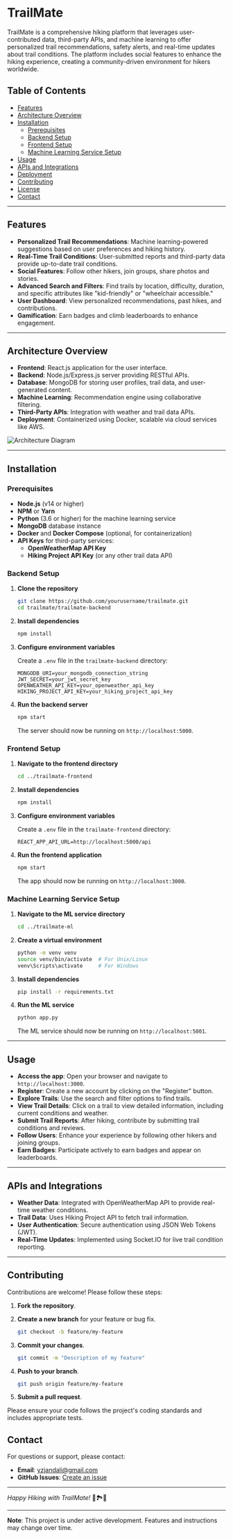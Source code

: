 # TrailMate

TrailMate is a comprehensive hiking platform that leverages user-contributed data, third-party APIs, and machine learning to offer personalized trail recommendations, safety alerts, and real-time updates about trail conditions. The platform includes social features to enhance the hiking experience, creating a community-driven environment for hikers worldwide.

## Table of Contents

- [Features](#features)
- [Architecture Overview](#architecture-overview)
- [Installation](#installation)
  - [Prerequisites](#prerequisites)
  - [Backend Setup](#backend-setup)
  - [Frontend Setup](#frontend-setup)
  - [Machine Learning Service Setup](#machine-learning-service-setup)
- [Usage](#usage)
- [APIs and Integrations](#apis-and-integrations)
- [Deployment](#deployment)
- [Contributing](#contributing)
- [License](#license)
- [Contact](#contact)

---

## Features

- **Personalized Trail Recommendations**: Machine learning-powered suggestions based on user preferences and hiking history.
- **Real-Time Trail Conditions**: User-submitted reports and third-party data provide up-to-date trail conditions.
- **Social Features**: Follow other hikers, join groups, share photos and stories.
- **Advanced Search and Filters**: Find trails by location, difficulty, duration, and specific attributes like "kid-friendly" or "wheelchair accessible."
- **User Dashboard**: View personalized recommendations, past hikes, and contributions.
- **Gamification**: Earn badges and climb leaderboards to enhance engagement.

---

## Architecture Overview

- **Frontend**: React.js application for the user interface.
- **Backend**: Node.js/Express.js server providing RESTful APIs.
- **Database**: MongoDB for storing user profiles, trail data, and user-generated content.
- **Machine Learning**: Recommendation engine using collaborative filtering.
- **Third-Party APIs**: Integration with weather and trail data APIs.
- **Deployment**: Containerized using Docker, scalable via cloud services like AWS.

![Architecture Diagram](architecture_diagram.png) <!-- Include an actual architecture diagram if available -->

---

## Installation

### Prerequisites

- **Node.js** (v14 or higher)
- **NPM** or **Yarn**
- **Python** (3.6 or higher) for the machine learning service
- **MongoDB** database instance
- **Docker** and **Docker Compose** (optional, for containerization)
- **API Keys** for third-party services:
  - **OpenWeatherMap API Key**
  - **Hiking Project API Key** (or any other trail data API)

### Backend Setup

1. **Clone the repository**

   ```bash
   git clone https://github.com/yourusername/trailmate.git
   cd trailmate/trailmate-backend
   ```

2. **Install dependencies**

   ```bash
   npm install
   ```

3. **Configure environment variables**

   Create a `.env` file in the `trailmate-backend` directory:

   ```env
   MONGODB_URI=your_mongodb_connection_string
   JWT_SECRET=your_jwt_secret_key
   OPENWEATHER_API_KEY=your_openweather_api_key
   HIKING_PROJECT_API_KEY=your_hiking_project_api_key
   ```

4. **Run the backend server**

   ```bash
   npm start
   ```

   The server should now be running on `http://localhost:5000`.

### Frontend Setup

1. **Navigate to the frontend directory**

   ```bash
   cd ../trailmate-frontend
   ```

2. **Install dependencies**

   ```bash
   npm install
   ```

3. **Configure environment variables**

   Create a `.env` file in the `trailmate-frontend` directory:

   ```env
   REACT_APP_API_URL=http://localhost:5000/api
   ```

4. **Run the frontend application**

   ```bash
   npm start
   ```

   The app should now be running on `http://localhost:3000`.

### Machine Learning Service Setup

1. **Navigate to the ML service directory**

   ```bash
   cd ../trailmate-ml
   ```

2. **Create a virtual environment**

   ```bash
   python -m venv venv
   source venv/bin/activate  # For Unix/Linux
   venv\Scripts\activate     # For Windows
   ```

3. **Install dependencies**

   ```bash
   pip install -r requirements.txt
   ```

4. **Run the ML service**

   ```bash
   python app.py
   ```

   The ML service should now be running on `http://localhost:5001`.

---

## Usage

- **Access the app**: Open your browser and navigate to `http://localhost:3000`.
- **Register**: Create a new account by clicking on the "Register" button.
- **Explore Trails**: Use the search and filter options to find trails.
- **View Trail Details**: Click on a trail to view detailed information, including current conditions and weather.
- **Submit Trail Reports**: After hiking, contribute by submitting trail conditions and reviews.
- **Follow Users**: Enhance your experience by following other hikers and joining groups.
- **Earn Badges**: Participate actively to earn badges and appear on leaderboards.

---

## APIs and Integrations

- **Weather Data**: Integrated with OpenWeatherMap API to provide real-time weather conditions.
- **Trail Data**: Uses Hiking Project API to fetch trail information.
- **User Authentication**: Secure authentication using JSON Web Tokens (JWT).
- **Real-Time Updates**: Implemented using Socket.IO for live trail condition reporting.
---

## Contributing

Contributions are welcome! Please follow these steps:

1. **Fork the repository**.

2. **Create a new branch** for your feature or bug fix.

   ```bash
   git checkout -b feature/my-feature
   ```

3. **Commit your changes**.

   ```bash
   git commit -m "Description of my feature"
   ```

4. **Push to your branch**.

   ```bash
   git push origin feature/my-feature
   ```

5. **Submit a pull request**.

Please ensure your code follows the project's coding standards and includes appropriate tests.



## Contact

For questions or support, please contact:

- **Email**: yzjandali@gmail.com
- **GitHub Issues**: [Create an issue](https://github.com/yourusername/trailmate/issues)

---

*Happy Hiking with TrailMate!* 🌲🏞️👣

---

**Note**: This project is under active development. Features and instructions may change over time.
